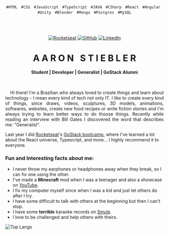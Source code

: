 <p align="center">
  <code>#HTML</code> &nbsp; <code>#CSS</code> &nbsp; <code>#JavaScript</code> &nbsp; <code>#TypeScript</code> &nbsp; <code>#JAVA</code> &nbsp; <code>#CSharp</code> &nbsp; <code>#React</code> &nbsp; <code>#Angular</code> &nbsp; <code>#Unity</code> &nbsp; <code>#Blender</code> &nbsp; <code>#Mongo</code> &nbsp; <code>#Postgres</code> &nbsp; <code>#MySQL</code>
</p>

<br/>
<br/>
<br/>

<!-- Icons -->
<div align="center">
  <a href="https://app.rocketseat.com.br/me/aaron" title="Learn With Me">
    <img alt="Rocketseat" src="https://img.shields.io/twitter/url?color=%23995599&label=Rocketseat&logo=rocketseat&logoColor=%23995599&style=flat-square&url=https%3A%2F%2Fapp.rocketseat.com.br%2Fme%2Faaron"></a>
  <!--a href="https://dev.to/euaaron" title="DEV Profile">
    <img src="https://d2fltix0v2e0sb.cloudfront.net/dev-badge.svg" alt="Aaron Stiebler C. da Silva's DEV Profile" height="22" width="50"></a-->
  <a href="https://github.com/euaaron" title="Follow Me">
    <img src="https://img.shields.io/github/followers/euaaron?label=GitHub&logo=github&logoColor=white&style=flat-square" alt="GitHub" /></a>
  <a href="https://www.linkedin.com/in/euaaron/" title="Hire me">
    <img alt="LinkedIn" src="https://img.shields.io/twitter/url?color=b&label=LinkedIn&logo=linkedin&style=flat-square&url=https%3A%2F%2Ftwitter.com%2Frelbeits_"></a>
</div>

<!-- Title -->
<div align="center">
  <h1 align="center">A A R O N &nbsp; S T I E B L E R</h1>
  <b>Student | Developer | Generalist | GoStack Alumni</b>
</div>

<br/>
<br/>

<!-- Main Content -->
<p align="justify">
  &nbsp;&nbsp;&nbsp;&nbsp;Hi there! I'm a Brazilian who always loved to create things and learn about technology - I mean every kind of tech not only IT. I like to create every kind of things, since draws, videos, sculptures, 3D models, animations, softwares, websites, create new food recipes or write fiction stories and I'm always trying to learn better ways to do thoose things. Recently while reading an interview with Bill Gates I discovered the word that describes me: "Generalist".
</p>

Last year I did [Rocketseat](https://github.com/rocketseat)'s [GoStack bootcamp](https://rocketseat.com.br), where I've learned a lot about the React universe, Typescript, and more... I highly recommend it to everyone.

### Fun and Interesting facts about me:

- I never throw my earphones or headphones away when they break, so I can fix one using the other.
- I've made a **Minecraft** mod when I was a teenager and also a showcase on [YouTube](https://www.youtube.com/watch?v=bGlQ9oIFqCk).
- I fix my computer myself since when I was a kid and just let others do after I try.
- I have some difficult to talk with others at the beginning but then I can't stop.
- I have some **terrible** karaoke records on [Smule](https://www.smule.com/relbeits).
- I love to be challenged and help others with theirs.

![Top Langs](https://github-readme-stats.vercel.app/api/top-langs/?username=euaaron&layout=compact&theme=dracula)
